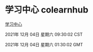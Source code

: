 # 学习中心 colearnhub
[学习中心](http://59.174.25.102:56308/colearnhub/)

2021年 12月 04日 星期六 09:30:02 CST

2021年 12月 04日 星期六 01:30:02 GMT
